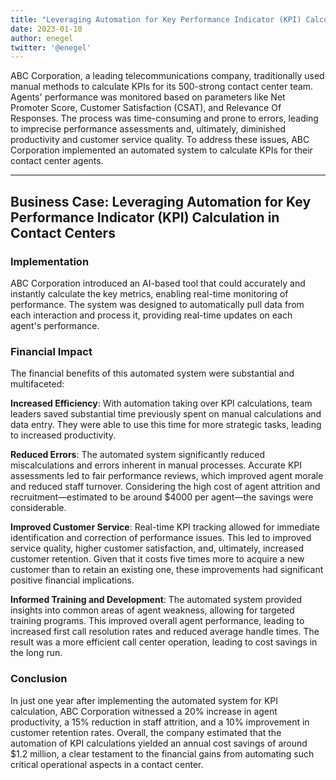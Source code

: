 ```yaml
---
title: "Leveraging Automation for Key Performance Indicator (KPI) Calculation in Contact Centers"
date: 2023-01-10
author: enegel
twitter: '@enegel'
---
```


ABC Corporation, a leading telecommunications company, traditionally used manual methods to calculate KPIs for its 500-strong contact center team. Agents' performance was monitored based on parameters like Net Promoter Score, Customer Satisfaction (CSAT), and Relevance Of Responses. The process was time-consuming and prone to errors, leading to imprecise performance assessments and, ultimately, diminished productivity and customer service quality.
To address these issues, ABC Corporation implemented an automated system to calculate KPIs for their contact center agents.

---
## Business Case: Leveraging Automation for Key Performance Indicator (KPI) Calculation in Contact Centers
### Implementation
ABC Corporation introduced an AI-based tool that could accurately and instantly calculate the key metrics, enabling real-time monitoring of performance. The system was designed to automatically pull data from each interaction and process it, providing real-time updates on each agent's performance.

### Financial Impact
The financial benefits of this automated system were substantial and multifaceted:

**Increased Efficiency**: With automation taking over KPI calculations, team leaders saved substantial time previously spent on manual calculations and data entry. They were able to use this time for more strategic tasks, leading to increased productivity.

**Reduced Errors**: The automated system significantly reduced miscalculations and errors inherent in manual processes. Accurate KPI assessments led to fair performance reviews, which improved agent morale and reduced staff turnover. Considering the high cost of agent attrition and recruitment—estimated to be around $4000 per agent—the savings were considerable.

**Improved Customer Service**: Real-time KPI tracking allowed for immediate identification and correction of performance issues. This led to improved service quality, higher customer satisfaction, and, ultimately, increased customer retention. Given that it costs five times more to acquire a new customer than to retain an existing one, these improvements had significant positive financial implications.

**Informed Training and Development**: The automated system provided insights into common areas of agent weakness, allowing for targeted training programs. This improved overall agent performance, leading to increased first call resolution rates and reduced average handle times. The result was a more efficient call center operation, leading to cost savings in the long run.

### Conclusion
In just one year after implementing the automated system for KPI calculation, ABC Corporation witnessed a 20% increase in agent productivity, a 15% reduction in staff attrition, and a 10% improvement in customer retention rates.
Overall, the company estimated that the automation of KPI calculations yielded an annual cost savings of around $1.2 million, a clear testament to the financial gains from automating such critical operational aspects in a contact center.
